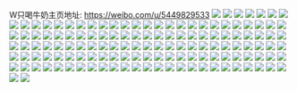 W只喝牛奶主页地址: https://weibo.com/u/5449829533 
![](https://wx4.sinaimg.cn/mw2000/005WOVClly1h9inmoxalxj32c035de85.jpg) 
![](https://wx4.sinaimg.cn/mw2000/005WOVClly1h8rveddkofj32c0340hdu.jpg) 
![](https://wx4.sinaimg.cn/mw2000/005WOVClly1h7vrakjx5yj30u017k13l.jpg) 
![](https://wx4.sinaimg.cn/mw2000/005WOVClly1h7vrajz5bcj30u0140n2q.jpg) 
![](https://wx4.sinaimg.cn/mw2000/005WOVClly1h1xzhni9sej31sc2f6b29.jpg) 
![](https://wx4.sinaimg.cn/mw2000/005WOVClly1h1xzhtru4nj30wi1ycqv5.jpg) 
![](https://wx4.sinaimg.cn/mw2000/005WOVClly1h1xzhvd9w0j31sc2e6e81.jpg) 
![](https://wx4.sinaimg.cn/mw2000/005WOVClly1h1xzi24yq1j33402c0qv7.jpg) 
![](https://wx4.sinaimg.cn/mw2000/005WOVClly1h1xzhy25jpj322o340qv5.jpg) 
![](https://wx4.sinaimg.cn/mw2000/005WOVClly1h1xzhz4czij31sc29q4qp.jpg) 
![](https://wx4.sinaimg.cn/mw2000/005WOVClly1h1xzhwkl35j32c03407wi.jpg) 
![](https://wx4.sinaimg.cn/mw2000/005WOVClly1h1xzhun3yqj31sc2bh7wh.jpg) 
![](https://wx4.sinaimg.cn/mw2000/005WOVClly1h0j23w0n1yj30u00wpgqs.jpg) 
![](https://wx4.sinaimg.cn/mw2000/005WOVClly1gzmojs1mwej33402c0qv6.jpg) 
![](https://wx4.sinaimg.cn/mw2000/005WOVClly1gzjp93b0ecj33402c0npg.jpg) 
![](https://wx4.sinaimg.cn/mw2000/005WOVClly1gzjp8xyplrj33402c0npf.jpg) 
![](https://wx4.sinaimg.cn/mw2000/005WOVClly1gzjp8z21r0j327c340npd.jpg) 
![](https://wx4.sinaimg.cn/mw2000/005WOVClly1gzjp90r02xj32c0340npf.jpg) 
![](https://wx4.sinaimg.cn/mw2000/005WOVClly1gzjp96f0jej30910a974d.jpg) 
![](https://wx4.sinaimg.cn/mw2000/005WOVClly1gyovwimxv7j33402c0npf.jpg) 
![](https://wx4.sinaimg.cn/mw2000/005WOVClly1gyovwnlpl3j33402cx1l0.jpg) 
![](https://wx4.sinaimg.cn/mw2000/005WOVClly1gyovwuuo0wj32bb340hdw.jpg) 
![](https://wx4.sinaimg.cn/mw2000/005WOVClly1gyovwrbm5zj32au3407wk.jpg) 
![](https://wx4.sinaimg.cn/mw2000/005WOVClly1gxr5zdd6shj30rx1dmqb7.jpg) 
![](https://wx4.sinaimg.cn/mw2000/005WOVClly1gxdg4g6rq1j33402c0e82.jpg) 
![](https://wx4.sinaimg.cn/mw2000/005WOVClly1gwyfal53yfj30xc3uw7wi.jpg) 
![](https://wx4.sinaimg.cn/mw2000/005WOVClly1gwyfaml0qej30xc4ecb2a.jpg) 
![](https://wx4.sinaimg.cn/mw2000/005WOVClly1gwyfanmc1oj30uk55wqv6.jpg) 
![](https://wx4.sinaimg.cn/mw2000/005WOVClly1gwyfaow4cyj30xc6j4e82.jpg) 
![](https://wx4.sinaimg.cn/mw2000/005WOVClly1gwyfaqhqbej30xc50ynpe.jpg) 
![](https://wx4.sinaimg.cn/mw2000/005WOVClly1gwyfajv69zj30xc4t64qr.jpg) 
![](https://wx4.sinaimg.cn/mw2000/005WOVClly1gwyfariw4tj30xc4xs4qq.jpg) 
![](https://wx4.sinaimg.cn/mw2000/005WOVClly1gwyfasou5lj30xc51xe82.jpg) 
![](https://wx4.sinaimg.cn/mw2000/005WOVClly1gwyfathu07j30xc3pcu0x.jpg) 
![](https://wx4.sinaimg.cn/mw2000/005WOVClly1gvzhs14tnnj335s35sb2e.jpg) 
![](https://wx4.sinaimg.cn/mw2000/005WOVClly1gvzhtcex0wj33402c0kjn.jpg) 
![](https://wx4.sinaimg.cn/mw2000/005WOVClly1gvzia9e1mzj30sg3bd7wi.jpg) 
![](https://wx4.sinaimg.cn/mw2000/005WOVClly1gvzhsin9u0j33402c07wj.jpg) 
![](https://wx4.sinaimg.cn/mw2000/005WOVClly1gvzhs9efthj333z2bzb2b.jpg) 
![](https://wx4.sinaimg.cn/mw2000/005WOVClly1gvzhsgnx61j33402c0qv7.jpg) 
![](https://wx4.sinaimg.cn/mw2000/005WOVClly1gvzhscsz3gj30sg1s0b29.jpg) 
![](https://wx4.sinaimg.cn/mw2000/005WOVClly1gvzi1i4d01j335s35s4qs.jpg) 
![](https://wx4.sinaimg.cn/mw2000/005WOVClly1gvzhs52r86j31s035s7wj.jpg) 
![](https://wx4.sinaimg.cn/mw2000/005WOVClly1gvnzovi5byj62c0340x6q02.jpg) 
![](https://wx4.sinaimg.cn/mw2000/005WOVClly1gvnzoysgmrj62c03404qr02.jpg) 
![](https://wx4.sinaimg.cn/mw2000/005WOVClly1gvnzp0sv7oj62c0340qv602.jpg) 
![](https://wx4.sinaimg.cn/mw2000/005WOVClly1gvnzp3r011j62c0340kjo02.jpg) 
![](https://wx4.sinaimg.cn/mw2000/005WOVClly1gvnzp4koarj60u01hcgy602.jpg) 
![](https://wx4.sinaimg.cn/mw2000/005WOVClly1gvnzp712ywj63402c07wk02.jpg) 
![](https://wx4.sinaimg.cn/mw2000/005WOVClly1gvnzpa9amej62c03407wk02.jpg) 
![](https://wx4.sinaimg.cn/mw2000/005WOVClly1gvnzpdfx7gj60wi1ycqv502.jpg) 
![](https://wx4.sinaimg.cn/mw2000/005WOVClly1gvnzpapqj5j60he0by3z902.jpg) 
![](https://wx4.sinaimg.cn/mw2000/005WOVClly1gvie2i8gekj60ox18a7e702.jpg) 
![](https://wx4.sinaimg.cn/mw2000/005WOVClly1gvgcxksk5aj30wi1yc4qp.jpg) 
![](https://wx4.sinaimg.cn/mw2000/005WOVClly1gvchr3ovh3j61sc2dse8202.jpg) 
![](https://wx4.sinaimg.cn/mw2000/005WOVClly1gvchr65adrj63402c0npg02.jpg) 
![](https://wx4.sinaimg.cn/mw2000/005WOVClly1gvchr8r0btj62c0340nph02.jpg) 
![](https://wx4.sinaimg.cn/mw2000/005WOVClly1gvchr707zdj63402c9e8302.jpg) 
![](https://wx4.sinaimg.cn/mw2000/005WOVClly1gv9hvkj7egj62ah31nqv702.jpg) 
![](https://wx4.sinaimg.cn/mw2000/005WOVClly1gv9hw5h39fj61sc2dsb2a02.jpg) 
![](https://wx4.sinaimg.cn/mw2000/005WOVClly1gv9hwa6ru0j62b52zzkjo02.jpg) 
![](https://wx4.sinaimg.cn/mw2000/005WOVClly1gv9hwc1nssj63402c0qv602.jpg) 
![](https://wx4.sinaimg.cn/mw2000/005WOVClly1gv9hwe3jafj62ds1sckjm02.jpg) 
![](https://wx4.sinaimg.cn/mw2000/005WOVClly1gv9hwf1k1yj62c0340kjm02.jpg) 
![](https://wx4.sinaimg.cn/mw2000/005WOVClly1gv9hwgcjmvj63402c0x6q02.jpg) 
![](https://wx4.sinaimg.cn/mw2000/005WOVClly1gv9hvhu2qjj63402c0qv602.jpg) 
![](https://wx4.sinaimg.cn/mw2000/005WOVClly1gv9hw7gqakj33402c01kz.jpg) 
![](https://wx4.sinaimg.cn/mw2000/005WOVClly1gv8nwi4mz3j61400u012c02.jpg) 
![](https://wx4.sinaimg.cn/mw2000/005WOVClly1gv8nwhd4r7j60u0140dqv02.jpg) 
![](https://wx4.sinaimg.cn/mw2000/005WOVClly1gv8nwir835j60u014010n02.jpg) 
![](https://wx4.sinaimg.cn/mw2000/005WOVClly1gv6r8wji6lj62c0340x6q02.jpg) 
![](https://wx4.sinaimg.cn/mw2000/005WOVClly1gv6r8vf38aj62c0340b2b02.jpg) 
![](https://wx4.sinaimg.cn/mw2000/005WOVClly1gv6r8yf2mej62c0340x6q02.jpg) 
![](https://wx4.sinaimg.cn/mw2000/005WOVClly1gv6r92ked9j63402c0qv502.jpg) 
![](https://wx4.sinaimg.cn/mw2000/005WOVClly1gv6r91eiorj62c0340npe02.jpg) 
![](https://wx4.sinaimg.cn/mw2000/005WOVClly1gv6r8zziotj63402c0b2a02.jpg) 
![](https://wx4.sinaimg.cn/mw2000/005WOVClly1gv6r93whi5j63402c0hdt02.jpg) 
![](https://wx4.sinaimg.cn/mw2000/005WOVClly1gv6r95awr4j62c03407wj02.jpg) 
![](https://wx4.sinaimg.cn/mw2000/005WOVClly1gv6r966utyj63402c0e8102.jpg) 
![](https://wx4.sinaimg.cn/mw2000/005WOVClly1gv4i7ssqqdj62c0340u0y02.jpg) 
![](https://wx4.sinaimg.cn/mw2000/005WOVClly1gv4i7ta8t8j60pz0ybh0u02.jpg) 
![](https://wx4.sinaimg.cn/mw2000/005WOVClly1gv4i7ws6tvj62c03011ky02.jpg) 
![](https://wx4.sinaimg.cn/mw2000/005WOVClly1gv4i7xx6bcj61sc1scx6p02.jpg) 
![](https://wx4.sinaimg.cn/mw2000/005WOVClly1gv4i82pma6j62c0340e8302.jpg) 
![](https://wx4.sinaimg.cn/mw2000/005WOVClly1gv4icdv2ylj6236236npe02.jpg) 
![](https://wx4.sinaimg.cn/mw2000/005WOVClly1gv4i801m4aj62c0340e8202.jpg) 
![](https://wx4.sinaimg.cn/mw2000/005WOVClly1gv4i818of8j63402c0hdu02.jpg) 
![](https://wx4.sinaimg.cn/mw2000/005WOVClly1gv4i7z2pxhj62c0340u0y02.jpg) 
![](https://wx4.sinaimg.cn/mw2000/005WOVClly1gosln9s8oej30ku1kyasq.jpg) 
![](https://wx4.sinaimg.cn/mw2000/005WOVClly1goslnihsemj30ku2eukcf.jpg) 
![](https://wx4.sinaimg.cn/mw2000/005WOVClly1gosln0snt9j30ku22o4mi.jpg) 
![](https://wx4.sinaimg.cn/mw2000/005WOVClly1goslnq4855j30ku1vp7mf.jpg) 
![](https://wx4.sinaimg.cn/mw2000/005WOVClly1gj0k0euxjjj30ku11243z.jpg) 
![](https://wx4.sinaimg.cn/mw2000/005WOVClly1gj0k0gjqd2j30u01gltji.jpg) 
![](https://wx4.sinaimg.cn/mw2000/005WOVClly1ghsw96w6rtj30ku11248k.jpg) 
![](https://wx4.sinaimg.cn/mw2000/005WOVClly1ghsw97bzkoj30ku112kay.jpg) 
![](https://wx4.sinaimg.cn/mw2000/005WOVClly1ghsw95nb3qj32c0340hdt.jpg) 
![](https://wx4.sinaimg.cn/mw2000/005WOVClly1ghmkrdf7j9j316o1ku7wh.jpg) 
![](https://wx4.sinaimg.cn/mw2000/005WOVClly1ghbkfap4fdj33402cc7wm.jpg) 
![](https://wx4.sinaimg.cn/mw2000/005WOVClly1ghbkf7i2u6j33402d0u0z.jpg) 
![](https://wx4.sinaimg.cn/mw2000/005WOVClly1ghbkf644hzj324a338kjm.jpg) 
![](https://wx4.sinaimg.cn/mw2000/005WOVClly1ghbkgeo6tzj32c0340e82.jpg) 
![](https://wx4.sinaimg.cn/mw2000/005WOVClly1ghbkf8r6qlj32b4340kjn.jpg) 
![](https://wx4.sinaimg.cn/mw2000/005WOVClly1ghbkfbhd1aj31661ou7u7.jpg) 
![](https://wx4.sinaimg.cn/mw2000/005WOVClly1ghbkfenx20j316o1kudye.jpg) 
![](https://wx4.sinaimg.cn/mw2000/005WOVClly1ghbkfdl5quj32ao3407wj.jpg) 
![](https://wx4.sinaimg.cn/mw2000/005WOVClly1ghbkffe54sj316o1ku1b6.jpg) 
![](https://wx4.sinaimg.cn/mw2000/005WOVClly1ggv7nfmdkzj30u00u0gpz.jpg) 
![](https://wx4.sinaimg.cn/mw2000/005WOVClly1gfielayh8wj31fg2alhdt.jpg) 
![](https://wx4.sinaimg.cn/mw2000/005WOVClly1gem30a3i8lj30u00u0go2.jpg) 
![](https://wx4.sinaimg.cn/mw2000/005WOVClly1gcz6u2nhqtj31400u0gq6.jpg) 
![](https://wx4.sinaimg.cn/mw2000/005WOVClly1gcz6u3nywpj30u0140wof.jpg) 
![](https://wx4.sinaimg.cn/mw2000/005WOVClly1gcz6u4lql6j31400u0aeh.jpg) 
![](https://wx4.sinaimg.cn/mw2000/005WOVClly1gcz6u5g3d9j30u0140afj.jpg) 
![](https://wx4.sinaimg.cn/mw2000/005WOVClly1gcz6u6lnntj30u0140k0g.jpg) 
![](https://wx4.sinaimg.cn/mw2000/005WOVClly1gcz6u1wmmqj30u00zj0yv.jpg) 
![](https://wx4.sinaimg.cn/mw2000/005WOVClly1gc8tz5mvsej32c0340qv6.jpg) 
![](https://wx4.sinaimg.cn/mw2000/005WOVClly1gc8tz675muj30u013yaii.jpg) 
![](https://wx4.sinaimg.cn/mw2000/005WOVClly1gc8tz7hktfj32c0340b2b.jpg) 
![](https://wx4.sinaimg.cn/mw2000/005WOVClly1gc8tza2boxj32801o0e82.jpg) 
![](https://wx4.sinaimg.cn/mw2000/005WOVClly1gby9uxbuhuj30u01hc772.jpg) 
![](https://wx4.sinaimg.cn/mw2000/005WOVClly1gaeq94j5zsj30u0140qdw.jpg) 
![](https://wx4.sinaimg.cn/mw2000/005WOVClly1gaa1hu1brej30hs0fs407.jpg) 
![](https://wx4.sinaimg.cn/mw2000/005WOVClly1ga4n9rn808j30l011c786.jpg) 
![](https://wx4.sinaimg.cn/mw2000/005WOVClly1ga4n9r750yj31o0280hdv.jpg) 
![](https://wx4.sinaimg.cn/mw2000/005WOVClly1g95m3oeuxvj30k00qo0zl.jpg) 
![](https://wx4.sinaimg.cn/mw2000/005WOVClly1g95m3or3xij30u00vhaht.jpg) 
![](https://wx4.sinaimg.cn/mw2000/005WOVClly1g95m3nv7uqj30u0140n7a.jpg) 
![](https://wx4.sinaimg.cn/mw2000/005WOVClly1g94tx9vhtij30j62ztdv8.jpg) 
![](https://wx4.sinaimg.cn/mw2000/005WOVClly1g94txadzlzj30j61spqd8.jpg) 
![](https://wx4.sinaimg.cn/mw2000/005WOVClly1g94txauq3jj30j623hajq.jpg) 
![](https://wx4.sinaimg.cn/mw2000/005WOVClly1g94txbvsupj30j623h7ls.jpg) 
![](https://wx4.sinaimg.cn/mw2000/005WOVClly1g94txctqitj30j62p14dq.jpg) 
![](https://wx4.sinaimg.cn/mw2000/005WOVClly1g94txddq30j30j61spdq3.jpg) 
